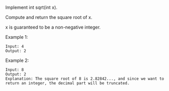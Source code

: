 Implement int sqrt(int x).

Compute and return the square root of x.

x is guaranteed to be a non-negative integer.


Example 1:

```
Input: 4
Output: 2
```

Example 2:

```
Input: 8
Output: 2
Explanation: The square root of 8 is 2.82842..., and since we want to return an integer, the decimal part will be truncated.
```
